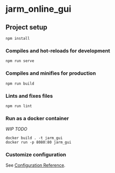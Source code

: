 # jarm_online_gui

## Project setup
```
npm install
```

### Compiles and hot-reloads for development
```
npm run serve
```

### Compiles and minifies for production
```
npm run build
```

### Lints and fixes files
```
npm run lint
```

### Run as a docker container 
*WIP TODO*
````shell
docker build . -t jarm_gui
docker run -p 8080:80 jarm_gui
````
### Customize configuration
See [Configuration Reference](https://cli.vuejs.org/config/).
